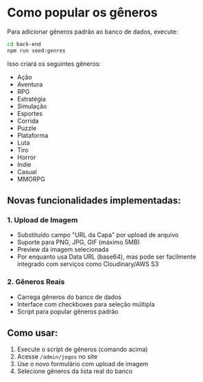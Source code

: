 # Como popular os gêneros

Para adicionar gêneros padrão ao banco de dados, execute:

```bash
cd back-end
npm run seed:genres
```

Isso criará os seguintes gêneros:

- Ação
- Aventura
- RPG
- Estratégia
- Simulação
- Esportes
- Corrida
- Puzzle
- Plataforma
- Luta
- Tiro
- Horror
- Indie
- Casual
- MMORPG

## Novas funcionalidades implementadas:

### 1. Upload de Imagem

- Substituído campo "URL da Capa" por upload de arquivo
- Suporte para PNG, JPG, GIF (máximo 5MB)
- Preview da imagem selecionada
- Por enquanto usa Data URL (base64), mas pode ser facilmente integrado com serviços como Cloudinary/AWS S3

### 2. Gêneros Reais

- Carrega gêneros do banco de dados
- Interface com checkboxes para seleção múltipla
- Script para popular gêneros padrão

## Como usar:

1. Execute o script de gêneros (comando acima)
2. Acesse `/admin/jogos` no site
3. Use o novo formulário com upload de imagem
4. Selecione gêneros da lista real do banco

